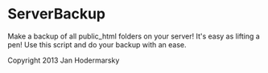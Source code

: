 ServerBackup
============

Make a backup of all public_html folders on your server! 
It's easy as lifting a pen! 
Use this script and do your backup with an ease.

Copyright 2013 
Jan Hodermarsky
